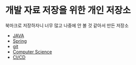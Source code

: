 # 개발 자료 저장을 위한 개인 저장소
북마크로 저장하자니 너무 많고 나중에 안 볼 것 같아서 만든 저장소

- [JAVA][JAVA]
- [Spring][SPRING]
- [git][GIT]
- [Computer Science][CS]
- [CI/CD][CICD]

[JAVA]: https://github.com/chanhyeong/devDocumentStorage/JAVA.md
[CICD]: https://github.com/chanhyeong/devDocumentStorage/CICD.md
[SPRING]: https://github.com/chanhyeong/devDocumentStorage/SPRING.md
[GIT]: https://github.com/chanhyeong/devDocumentStorage/GIT.md
[CS]: https://github.com/chanhyeong/devDocumentStorage/CS.md